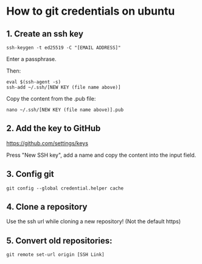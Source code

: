 # How to git credentials on ubuntu

## 1. Create an ssh key

```
ssh-keygen -t ed25519 -C "[EMAIL ADDRESS]"
```

Enter a passphrase.

Then:

```
eval $(ssh-agent -s)
ssh-add ~/.ssh/[NEW KEY (file name above)]
```

Copy the content from the .pub file:

```
nano ~/.ssh/[NEW KEY (file name above)].pub
```

## 2. Add the key to GitHub

https://github.com/settings/keys

Press "New SSH key", add a name and copy the content into the input field.

## 3. Config git

```
git config --global credential.helper cache
```

## 4. Clone a repository

Use the ssh url while cloning a new repository! (Not the default https)

## 5. Convert old repositories:

```
git remote set-url origin [SSH Link]
```

